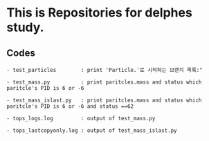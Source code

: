 # This is Repositories for delphes study.


## Codes
	- test_particles        : print 'Particle.'로 시작하는 브랜치 목록:"

	- test_mass.py          : print paritcles.mass and status which paritcle's PID is 6 or -6

	- test_mass_islast.py   : print paritcles.mass and status which paritcle's PID is 6 or -6 and status ==62

	- tops_logs.log         : output of test_mass.py

	- tops_lastcopyonly.log : output of test_mass_islast.py
